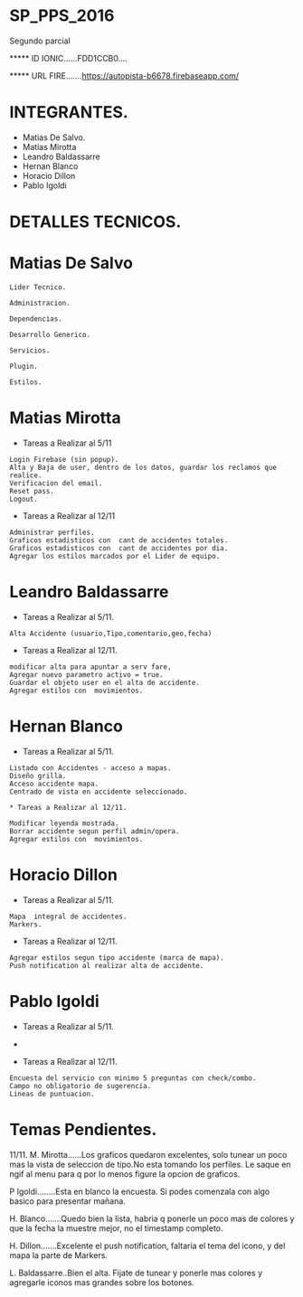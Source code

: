 # SP_PPS_2016
Segundo parcial

***** ID  IONIC......FDD1CCB0....

***** URL FIRE.......https://autopista-b6678.firebaseapp.com/  



#	INTEGRANTES.

   * Matias De Salvo.
   * Matias Mirotta
   * Leandro Baldassarre
   * Hernan Blanco
   * Horacio Dillon 
   * Pablo Igoldi	
  

# DETALLES TECNICOS.


#	Matias De Salvo

	Lider Tecnico.

	Administracion.

	Dependencias.

	Desarrollo Generico.

	Servicios. 

	Plugin.

	Estilos.


		
#	Matias Mirotta

   * Tareas a Realizar al 5/11

	Login Firebase (sin popup).
	Alta y Baja de user, dentro de los datos, guardar los reclamos que realice.
	Verificacion del email.
	Reset pass.
	Logout.

   * Tareas a Realizar al 12/11

	Administrar perfiles.
	Graficos estadisticos con  cant de accidentes totales.
	Graficos estadisticos con  cant de accidentes por dia. 
	Agregar los estilos marcados por el Lider de equipo.



#	Leandro Baldassarre

   * Tareas a Realizar al 5/11.

	Alta Accidente (usuario,Tipo,comentario,geo,fecha)

   * Tareas a Realizar al 12/11.

	modificar alta para apuntar a serv fare, 
	Agregar nuevo parametro activo = true.
	Guardar el objeto user en el alta de accidente.
	Agregar estilos con  movimientos.



#	Hernan Blanco

   * Tareas a Realizar al 5/11.

	Listado con Accidentes - acceso a mapas.
	Diseño grilla.
	Acceso accidente mapa.
	Centrado de vista en accidente seleccionado.

	* Tareas a Realizar al 12/11.

	Modificar leyenda mostrada.
	Borrar accidente segun perfil admin/opera.
	Agregar estilos con  movimientos.


#	Horacio Dillon 

   * Tareas a Realizar al 5/11.

	Mapa  integral de accidentes.
	Markers.

   * Tareas a Realizar al 12/11.

	Agregar estilos segun tipo accidente (marca de mapa).
	Push notification al realizar alta de accidente.


#  Pablo Igoldi	
  
   * Tareas a Realizar al 5/11.
   -

   * Tareas a Realizar al 12/11.

	Encuesta del servicio con minimo 5 preguntas con check/combo.
	Campo no obligatorio de sugerencia.
	Lineas de puntuacion.
	

# 	Temas Pendientes.
11/11.
M. Mirotta......Los graficos quedaron excelentes, solo tunear un poco mas la vista de seleccion de tipo.No esta tomando los perfiles. Le saque en ngif al menu para q por lo menos figure la opcion de graficos.

P Igoldi........Esta en blanco la encuesta. Si podes comenzala con algo basico para presentar mañana.

H. Blanco.......Quedo bien la lista, habria q ponerle un poco mas de colores y que la fecha la muestre mejor, no el timestamp completo.

H. Dillon.......Excelente el push notification, faltaria el tema del icono, y del mapa la parte de Markers.

L. Baldassarre..Bien el alta. Fijate de tunear y ponerle mas colores y agregarle iconos mas grandes sobre los botones.
